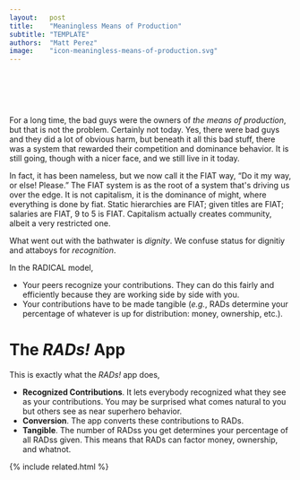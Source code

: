 ```yaml
---
layout:   post
title:    "Meaningless Means of Production"
subtitle: "TEMPLATE"
authors:  "Matt Perez"
image:    "icon-meaningless-means-of-production.svg"
---
```


<div style="display:none;">
 <p>It used to be that the bad guys were the owners of <em>the means of production</em>, but that is not the problem. Not today.</p>
</div>

<h1>&nbsp;</h1>
 <p>For a long time, the bad guys were the owners of <em>the means of production</em>, but that is not the problem. Certainly not today. Yes, there were bad guys and they did a lot of obvious harm, but beneath it all this bad stuff, there was a system that rewarded their competition and dominance behavior. It is still going, though with a nicer face, and we still live in it today.</p>
 <p>In fact, it has been nameless, but we now call it the <span class="_paradigm">FIAT</span> way, &ldquo;Do it my way, or else! Please.&rdquo; The <span class="_paradigm">FIAT</span> system is as the root of a system that's driving us over the edge. It is not capitalism, it is the dominance of might, where everything is done by fiat. Static hierarchies are <span class="_paradigm">FIAT</span>; given titles are <span class="_paradigm">FIAT</span>; salaries are <span class="_paradigm">FIAT</span>, 9 to 5 is <span class="_paradigm">FIAT</span>. Capitalism actually creates community, albeit a very restricted one.</p>
 <p>What went out with the bathwater is <em>dignity</em>. We confuse status for  dignitiy and attaboys for <em>recognition</em>.</p>
 <p>In the <span class="_paradigm">RADICAL</span> model,</p>
 <ul>
  <li>Your peers recognize your contributions. They can do this fairly and efficiently because they are working side by side with you.</li>
  <li>Your contributions have to be made tangible (<em>e.g.</em>, <span class="_paradigm">RAD</span>s determine your percentage of whatever is up for distribution: money, ownership, etc.).</li>
 </ul>

<h1>The <em>RADs!</em> App</h1>
 <p>This is exactly what the <em>RADs!</em> app does,</p>
 <ul>
  <li><strong>Recognized Contributions</strong>. It lets everybody recognized what they see as your contributions. You may be surprised what comes natural to you but others see as near superhero behavior.</li>
  <li><strong>Conversion</strong>. The app converts these contributions to <span class="_paradigm">RADs</span>.</li>
  <li><strong>Tangible</strong>. The number of <span class="_paradigm">RADs</span>s you get determines your percentage of all <span class="_paradigm">RADs</span>s given. This means that <span class="_paradigm">RAD</span>s can factor money, ownership, and whatnot.</li>
 </ul>

{% include related.html %}
